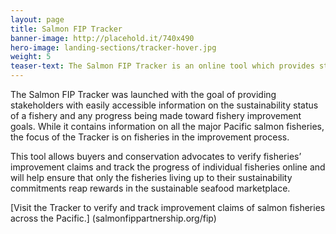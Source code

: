 ```yaml
---
layout: page 
title: Salmon FIP Tracker
banner-image: http://placehold.it/740x490
hero-image: landing-sections/tracker-hover.jpg
weight: 5
teaser-text: The Salmon FIP Tracker is an online tool which provides stakeholders with easily accessible information on the sustainability status of a fishery and any progress being made toward fishery improvement goals.
---
```


The Salmon FIP Tracker was launched with the goal of providing stakeholders with easily accessible information on the sustainability status of a fishery and any progress being made toward fishery improvement goals. While it contains information on all the major Pacific salmon fisheries, the focus of the Tracker is on fisheries in the improvement process. 

This tool allows buyers and conservation advocates to verify fisheries’ improvement claims and track the progress of individual fisheries online and will help ensure that only the fisheries living up to their sustainability commitments reap rewards in the sustainable seafood marketplace.

[Visit the Tracker to verify and track improvement claims of salmon fisheries across the Pacific.] (salmonfippartnership.org/fip) 
		

